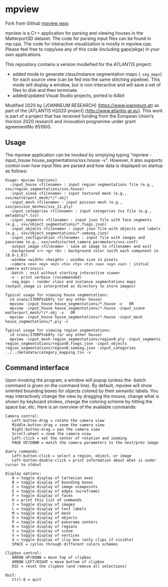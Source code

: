 # mpview

Fork from Github [mpview repo](https://github.com/niessner/Matterport/tree/master/code/gaps/apps/mpview)

mpview is a C++ application for parsing and viewing houses in the Matterport3D dataset.   The code for parsing input files can be found in mp.cpp.   The code for interactive visualization is mostly in mpview.cpp.  Please feel free to copy/use any of this code (including gaps/pkgs) in your own applications.

This repository contains a version modiefied for the ATLANTIS project:
- added mode to generate class/instance segmentation maps (`-seg_maps`) for each source view (can be fed into the same stitching pipeline). This mode will display a window, but is non-interactive and will save a set of files to disk and then terminate.
- added/updated Visual Studio projects, ported to 64bit

Modified 2020 by [JOANNEUM RESEARCH] (https://www.joanneum.at) as part of the [ATLANTIS H2020 project] (http://www.atlantis-ar.eu). This work is part of a project that has received funding from the European Union’s Horizon 2020 research and innovation programme under grant agreementNo 951900.


## Usage

The mpview application can be invoked by simplying typing "mpview -input_house house_segmentations/xxx.house -v".   However, it also supports control over how input files are parsed and how data is displayed on startup as follows:   

    Usage: mpview [options]
      -input_house <filename> : input region segmentations file (e.g., xxx/region_segmentations/xxx.house)
      -input_scene <filename> : input textured mesh (e.g., xxx/matterport_mesh/*/*.obj)
      -input_mesh <filename> : input poisson mesh (e.g., xxx/poisson_meshes/xxx_11.ply)
      -input_categories <filename> : input categories tsv file (e.g., metadata/*.tsv)
      -input_segments <filename> : input json file with face segments (e.g., xxx/object_segmentations/*.fsegs.json)
      -input_objects <filename> : input json file with objects and labels (e.g., xxx/object_segmentations/*.semseg.json)
      -input_configuration <filename> : input file with images and panorama (e.g., xxx/undistorted_camera_parameters/xxx.conf)
      -output_image <filename> : save an image to <filename> and exit
      -background <r> <g> <b> : background color (with each component in [0.0-1.0])
      -window <width> <height> : window size in pixels
      -camera <ex> <ey> <ez> <tx> <ty> <tz> <ux> <uy> <uz> : initial camera extrinsics
      -batch : exit without starting interactive viewer
      -v : print verbose (recommended)
	  -seg_maps : render class and instance segmentations maps (output_image is interpreted as directory to store images)
    
    Typical usage for viewing house segmentations:
      cd scans/17DRP5sb8fy (or any other house)
      mpview -input_house house_segmentations/*.house -v   OR 
      mpview -input_house house_segmentations/*.house -input_scene matterport_mesh/*/*.obj -v   OR
      mpview -input_house house_segmentations/*.house -input_mesh house_segmentations/*.ply -v
    
    Typical usage for viewing region segmentations:
      cd scans/17DRP5sb8fy (or any other house)
      mpview -input_mesh region_segmentations/region0.ply -input_segments region_segmentations/region0.fsegs.json -input_objects region_segmentations/region0.semseg.json -input_categories ../../metadata/category_mapping.tsv -v


## Command interface

Upon invoking the program, a window will popup (unless the -batch command is given on the command line).   By default, mpview will show oriented bounding boxes for objects colored by their semantic labels.  You may interactively change the view by dragging the mouse, change what is shown by keyboard strokes, change the coloring scheme by hitting the space bar, etc.   Here is an overview of the available commands:

    Camera control:
       Left-button-drag = rotate the camera view 
       Middle-button-drag = zoom the camera view
       Right-button-drag = pan the camera view
       Scroll-wheel = zoom the camera view
       Left-click = set the center of rotation and zooming
       PAGE UP/DOWN = match the camera parameters to the next/prev image
    
    Query commands:
       Left-button-click = select a region, object, or image
       Left-button-double-click = print information about what is under cursor to stdout
    
    Display options:
       A = toggle display of Cartesian axes
       B = toggle display of bounding boxes
       C = toggle display of image viewpoints
       E = toggle display of edges (wireframe)
       F = toggle display of faces
       H = print this list of commands
       I = toggle display of images
       L = toggle display of text labels
       M = toggle display of mesh
       O = toggle display of objects
       P = toggle display of panorama centers
       R = toggle display of regions
       S = toggle display of scene
       V = toggle display of vertices
       X = toggle display of clip box (only clips if visible)
       SPACE = cycles through different colors schemes
    
    Clipbox control:
       ARROW UP/DOWN = move top of clipbox 
       ARROW LEFT/RIGHT = move bottom of clipbox
       ESC = reset the clipbox (and remove all selections)
    
    Quit:
       Ctrl-Q = quit 
    
